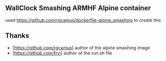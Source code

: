 ## WallClock Smashing ARMHF Alpine container

used https://github.com/rgcamus/dockerfile-alpine_smashing to create this 


## Thanks
- [https://github.com/rgcamus] author of the alpine smashing image
- [https://github.com/frvi] author of the run.sh file




